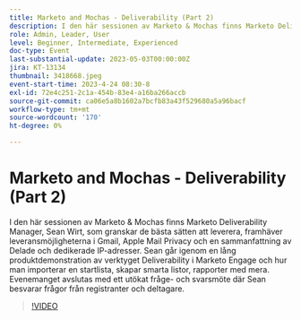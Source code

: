 ```yaml
---
title: Marketo and Mochas - Deliverability (Part 2)
description: I den här sessionen av Marketo & Mochas finns Marketo Deliverability Manager, Sean Wirt, som granskar de bästa sätten att leverera, framhäver leveransmöjligheterna i Gmail, Apple Mail Privacy och en sammanfattning av Delade och dedikerade IP-adresser. Sean går igenom en lång produktdemonstration av verktyget Deliverability i Marketo Engage och hur man importerar en startlista, skapar smarta listor, rapporter med mera. Evenemanget avslutas med ett utökat fråge- och svarsmöte där Sean besvarar frågor från registranter och deltagare.
role: Admin, Leader, User
level: Beginner, Intermediate, Experienced
doc-type: Event
last-substantial-update: 2023-05-03T00:00:00Z
jira: KT-13134
thumbnail: 3418668.jpeg
event-start-time: 2023-4-24 08:30-8
exl-id: 72e4c251-2c1a-454b-83e4-a16ba266accb
source-git-commit: ca06e5a8b1602a7bcfb83a43f529680a5a96bacf
workflow-type: tm+mt
source-wordcount: '170'
ht-degree: 0%

---
```


# Marketo and Mochas - Deliverability (Part 2)

I den här sessionen av Marketo &amp; Mochas finns Marketo Deliverability Manager, Sean Wirt, som granskar de bästa sätten att leverera, framhäver leveransmöjligheterna i Gmail, Apple Mail Privacy och en sammanfattning av Delade och dedikerade IP-adresser. Sean går igenom en lång produktdemonstration av verktyget Deliverability i Marketo Engage och hur man importerar en startlista, skapar smarta listor, rapporter med mera. Evenemanget avslutas med ett utökat fråge- och svarsmöte där Sean besvarar frågor från registranter och deltagare.

>[!VIDEO](https://video.tv.adobe.com/v/3418668/?learn=on)

